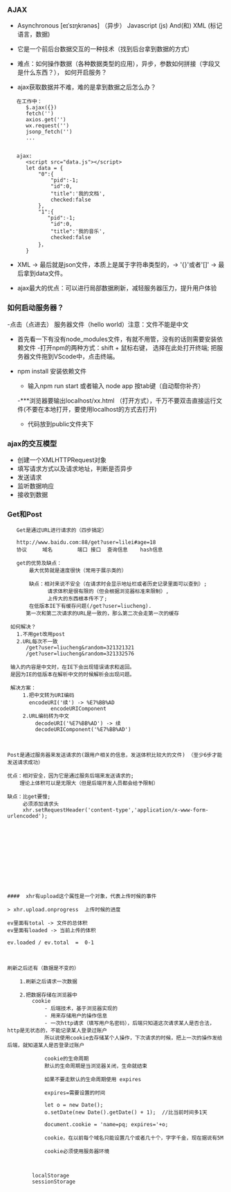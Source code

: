 ###  AJAX 
  -  Asynchronous [eɪˈsɪŋkrənəs] （异步）  Javascript (js)     And(和)   XML (标记语言，数据)  

  -  它是一个前后台数据交互的一种技术（找到后台拿到数据的方式）

  -  难点：如何操作数据（各种数据类型的应用），异步，参数如何拼接（字段又是什么东西？），
           如何开启服务？

  - ajax获取数据并不难，难的是拿到数据之后怎么办？

```
   在工作中：
      $.ajax({})
      fetch('')
      axios.get('')
      wx.request('')
      jsonp_fetch('')
      ...


   ajax:
      <script src="data.js"></script>
      let data = {
          "0":{
              "pid":-1;
              "id":0,
              "title":'我的文档',
              checked:false
          },
          "1":{
             "pid":-1;
              "id":0,
              "title":'我的音乐',
              checked:false 
          }，
      }
  ```
 -  XML  -> 最后就是json文件，本质上是属于字符串类型的，-> '{}'或者'[]' 
         ->  最后拿到data文件。

 - ajax最大的优点：可以进行局部数据刷新，减轻服务器压力，提升用户体验



 ###  如何启动服务器？

   -点击（点进去） 服务器文件（hello world）注意：文件不能是中文
   - 首先看一下有没有node_modules文件，有就不用管，没有的话则需要安装依赖文件
   -打开npm的两种方式：shift + 鼠标右键， 选择在此处打开终端;
                      把服务器文件拖到VScode中，点击终端。

   - npm install 安装依赖文件
     - 输入npm run start  或者输入 node app  按tab键（自动帮你补齐）

     -***浏览器要输出localhost/xx.html （打开方式），千万不要双击直接运行文件(不要在本地打开，要使用localhost的方式去打开)

     - 代码放到public文件夹下


 ###  ajax的交互模型
   - 创建一个XMLHTTPRequest对象
   - 填写请求方式以及请求地址，判断是否异步
   - 发送请求
   - 监听数据响应
   - 接收到数据 



 ### Get和Post
  ```
     Get是通过URL进行请求的（四步搞定）

     http://www.baidu.com:88/get?user=lilei#age=18 
     协议     域名        端口 接口  查询信息    hash信息

     get的优势及缺点：
         最大优势就是速度很快（常用于展示类的）

         缺点：相对来说不安全（在请求时会显示地址栏或者历史记录里面可以查到）;
               请求体积是很有限的（但会根据浏览器标准来限制）,
               上传大的东西根本传不了;
         在低版本IE下有缓存问题(/get?user=liucheng).
        第一次和第二次请求的URL是一致的，那么第二次会走第一次的缓存

   如何解决？
     1.不用get改用post
     2.URL每次不一致
        /get?user=liucheng&random=321321321
        /get?user=liucheng&random=321332576

   输入的内容是中文时，在IE下会出现错误请求和返回。
   是因为IE的低版本在解析中文的时候解析会出现问题。

   解决方案：
       1.把中文转为URI编码
         encodeURI('续') -> %E7%BB%AD
                encodeURIComponent
       2.URL编码转为中文
           decodeURI('%E7%BB%AD') -> 续
           decodeURIComponent('%E7%BB%AD')          
          


 Post是通过服务器来发送请求的(跟用户相关的信息，发送体积比较大的文件) （至少6步才能发送请求成功）
   
 优点：相对安全，因为它是通过服务后端来发送请求的;
      理论上体积可以是无限大（但是后端开发人员都会给予限制）

 缺点：比get要慢;
       必须添加请求头
       xhr.setRequestHeader('content-type','application/x-www-form-urlencoded');  












####  xhr有upload这个属性是一个对象，代表上传时候的事件

> xhr.upload.onprogress  上传时候的进度

```
    ev里面有total -> 文件的总体积
    ev里面有loaded -> 当前上传的体积

    ev.loaded / ev.total  =  0-1
```


刷新之后还有（数据是不变的） 

    1.刷新之后请求一次数据

    2.把数据存储在浏览器中
        cookie 
            - 后端技术，基于浏览器实现的
            - 用来存储用户的操作信息
            - 一次http请求（填写用户名密码），后端只知道这次请求某人是否合法，http是无状态的，不能记录某人登录过账户
            所以说使用cookie去存储某个人操作，下次请求的时候，把上一次的操作发给后端，就知道某人是否登录过账户

            cookie的生命周期
            默认的生命周期是当浏览器关闭，生命就结束

            如果不要走默认的生命周期使用 expires

            expires=需要设置的时间 

            let o = new Date();
            o.setDate(new Date().getDate() + 1);  //比当前时间多1天

            document.cookie = 'name=pq; expires='+o;

            cookie，在以前每个域名只能设置几个或者几十个，字字千金，现在据说有5M

            cookie必须使用服务器环境

        
            
        localStorage
        sessionStorage